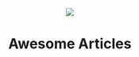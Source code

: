 <div align="center">
    <img src="https://img.icons8.com/cute-clipart/100/000000/book.png">
    <h1>
      Awesome Articles
    </h1>
</div>
